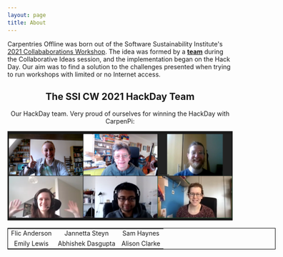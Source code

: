 ```yaml
---
layout: page
title: About
---
```


Carpentries Offline was born out of the Software Sustainability Institute's [2021 Collababorations Workshop](https://www.software.ac.uk/cw21?_ga=2.230971867.593926244.1617037201-1031762173.1614775769). The idea was formed by a **[team](originalteam)** during the Collaborative Ideas session, and the implementation began on the Hack Day. Our aim was to find a solution to the challenges presented when trying to run workshops with limited or no Internet access.

<div style="text-align: center;">
<h2>The SSI CW 2021 HackDay Team</h2>


Our HackDay team. Very proud of ourselves for winning the HackDay with CarpenPi:

<img alt="Zoom screen shot of the CarpenPi Team at SSI CW 2021" src="images/SSICW2021_HackDayWinners.png" width="600px">

<center>
<table style="width:600px; text-align:center;border: 1px solid black">
<tr>
  <td>Flic Anderson</td><td>Jannetta Steyn</td><td>Sam Haynes</td>
</tr><tr>
  <td>Emily Lewis</td><td>Abhishek Dasgupta</td><td>Alison Clarke</td>
</tr>
</table>
</center>
</div>
